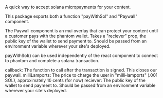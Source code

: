 A quick way to accept solana micropayments for your content.

This package exports both a function "payWithSol" and "Paywall" component.

The Paywall component is an mui overlay that can protect your content until a customer pays with the phantom wallet.
Takes a "reciever" prop, the public key of the wallet to send payment to. Should be passed from an environment variable wherever your site's deployed.

payWithSol() can be used independently of the react component to connect to phantom and complete a solana transaction.

callback: The function to call after the transaction is signed. This closes our paywall.
milliLamports: The price to charge the user in "milli-lamports" (.001 SOL), approximately 10 cents (for now)
reciever: The public key of the wallet to send payment to. Should be passed from an environment variable wherever your site's deployed.